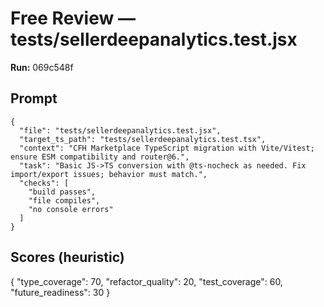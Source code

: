 # Free Review — tests/sellerdeepanalytics.test.jsx

**Run:** 069c548f

## Prompt

```
{
  "file": "tests/sellerdeepanalytics.test.jsx",
  "target_ts_path": "tests/sellerdeepanalytics.test.tsx",
  "context": "CFH Marketplace TypeScript migration with Vite/Vitest; ensure ESM compatibility and router@6.",
  "task": "Basic JS->TS conversion with @ts-nocheck as needed. Fix import/export issues; behavior must match.",
  "checks": [
    "build passes",
    "file compiles",
    "no console errors"
  ]
}
```

## Scores (heuristic)

{
  "type_coverage": 70,
  "refactor_quality": 20,
  "test_coverage": 60,
  "future_readiness": 30
}
